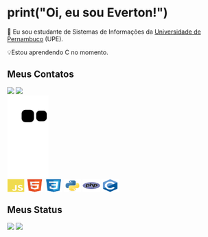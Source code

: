 <h1 aling="center">print("Oi, eu sou Everton!")</h1>

<p align="left">
📖 Eu sou estudante de Sistemas de Informações da <a href="https://upe.br">Universidade de Pernambuco</a> (UPE).
</p>

<p align="left">
💡Estou aprendendo C no momento.
</p>

<h2>Meus Contatos</h2>

<div> 
  <a href = "mailto:evertnrs.contato@gmail.com"><img src="https://img.shields.io/badge/-Gmail-%23333?style=for-the-badge&logo=gmail&logoColor=white" target="_blank"></a>
  <a href="https://www.linkedin.com/in/everton-rodrigues-44582725a/" target="_blank"><img src="https://img.shields.io/badge/-LinkedIn-%230077B5?style=for-the-badge&logo=linkedin&logoColor=white" target="_blank"></a> 
</div>

<picture>
  <source media="(prefers-color-scheme: dark)" srcset="https://github.com/EvertnRS/EvertnRS/blob/output/github-contribution-grid-snake-dark.svg" />
  <source media="(prefers-color-scheme: light)" srcset="https://github.com/EvertnRS/EvertnRS/blob/output/github-contribution-grid-snake.svg" />
  <img alt="github-snake" src="https://github.com/EvertnRS/EvertnRS/blob/output/github-contribution-grid-snake.svg" />
</picture>

<div style="display: inline_block">
  <img align="center" alt="Everton-Js" height="30" width="40" src="https://raw.githubusercontent.com/devicons/devicon/master/icons/javascript/javascript-plain.svg">
  <img align="center" alt="Everton-HTML" height="30" width="40" src="https://raw.githubusercontent.com/devicons/devicon/master/icons/html5/html5-original.svg">
  <img align="center" alt="Everton-CSS" height="30" width="40" src="https://raw.githubusercontent.com/devicons/devicon/master/icons/css3/css3-original.svg">
  <img align="center" alt="Everton-Python" height="30" width="40" src="https://raw.githubusercontent.com/devicons/devicon/master/icons/python/python-original.svg">
  <img align="center" alt="Everton-Python" height="30" width="40" src="https://raw.githubusercontent.com/devicons/devicon/master/icons/php/php-original.svg">
  <img align="center" alt="Everton-C" height="30" width="40" src="https://raw.githubusercontent.com/devicons/devicon/master/icons/c/c-original.svg">
</div>


##

<h2>Meus Status</h2>
<div>
  <img height="180px" src="https://github-readme-stats.vercel.app/api?username=EvertnRS&theme=radical&show_icons=true"/>
  <img height="180px" src="https://github-readme-stats.vercel.app/api/top-langs/?username=EvertnRS&layout=compact&theme=radical"/>
</div>
